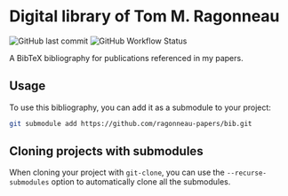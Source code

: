 # Digital library of Tom M. Ragonneau

![GitHub last commit](https://img.shields.io/github/last-commit/ragonneau-papers/bib?logo=github&style=for-the-badge)
![GitHub Workflow Status](https://img.shields.io/github/actions/workflow/status/ragonneau-papers/bib/build.yml?logo=github&style=for-the-badge)

A BibTeX bibliography for publications referenced in my papers.

## Usage

To use this bibliography, you can add it as a submodule to your project:

```bash
git submodule add https://github.com/ragonneau-papers/bib.git
```

## Cloning projects with submodules

When cloning your project with `git-clone`, you can use the `--recurse-submodules` option to automatically clone all the submodules.
